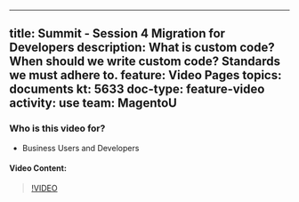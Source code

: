 
---
title: Summit - Session 4 Migration for Developers
description: What is custom code? When should we write custom code? Standards we must adhere to.
feature: Video Pages
topics: documents
kt: 5633
doc-type: feature-video
activity: use
team: MagentoU
---

### Who is this video for?

* Business Users and Developers

#### Video Content:

>[!VIDEO](https://video.tv.adobe.com/v/35708)